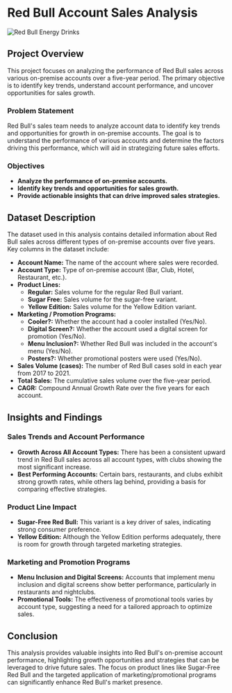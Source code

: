 # Red Bull Account Sales Analysis

![Red Bull Energy Drinks]([images/redbull.jpg](https://github.com/Abhishek7574/RedBull_sales_analysis/blob/00ed7192254cff9e2db01867e9300f8a3e9bb59e/redbull.jpg))


## Project Overview

This project focuses on analyzing the performance of Red Bull sales across various on-premise accounts over a five-year period. The primary objective is to identify key trends, understand account performance, and uncover opportunities for sales growth.

### Problem Statement

Red Bull's sales team needs to analyze account data to identify key trends and opportunities for growth in on-premise accounts. The goal is to understand the performance of various accounts and determine the factors driving this performance, which will aid in strategizing future sales efforts.

### Objectives

- **Analyze the performance of on-premise accounts.**
- **Identify key trends and opportunities for sales growth.**
- **Provide actionable insights that can drive improved sales strategies.**

## Dataset Description

The dataset used in this analysis contains detailed information about Red Bull sales across different types of on-premise accounts over five years. Key columns in the dataset include:

- **Account Name:** The name of the account where sales were recorded.
- **Account Type:** Type of on-premise account (Bar, Club, Hotel, Restaurant, etc.).
- **Product Lines:**
  - **Regular:** Sales volume for the regular Red Bull variant.
  - **Sugar Free:** Sales volume for the sugar-free variant.
  - **Yellow Edition:** Sales volume for the Yellow Edition variant.
- **Marketing / Promotion Programs:**
  - **Cooler?:** Whether the account had a cooler installed (Yes/No).
  - **Digital Screen?:** Whether the account used a digital screen for promotion (Yes/No).
  - **Menu Inclusion?:** Whether Red Bull was included in the account's menu (Yes/No).
  - **Posters?:** Whether promotional posters were used (Yes/No).
- **Sales Volume (cases):** The number of Red Bull cases sold in each year from 2017 to 2021.
- **Total Sales:** The cumulative sales volume over the five-year period.
- **CAGR:** Compound Annual Growth Rate over the five years for each account.

## Insights and Findings

### Sales Trends and Account Performance
- **Growth Across All Account Types:** There has been a consistent upward trend in Red Bull sales across all account types, with clubs showing the most significant increase.
- **Best Performing Accounts:** Certain bars, restaurants, and clubs exhibit strong growth rates, while others lag behind, providing a basis for comparing effective strategies.

### Product Line Impact
- **Sugar-Free Red Bull:** This variant is a key driver of sales, indicating strong consumer preference.
- **Yellow Edition:** Although the Yellow Edition performs adequately, there is room for growth through targeted marketing strategies.

### Marketing and Promotion Programs
- **Menu Inclusion and Digital Screens:** Accounts that implement menu inclusion and digital screens show better performance, particularly in restaurants and nightclubs.
- **Promotional Tools:** The effectiveness of promotional tools varies by account type, suggesting a need for a tailored approach to optimize sales.

## Conclusion

This analysis provides valuable insights into Red Bull's on-premise account performance, highlighting growth opportunities and strategies that can be leveraged to drive future sales. The focus on product lines like Sugar-Free Red Bull and the targeted application of marketing/promotional programs can significantly enhance Red Bull's market presence.
